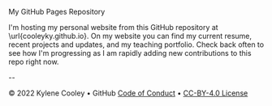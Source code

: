 My GitHub Pages Repository

I'm hosting my personal website from this GitHub repository at \url{cooleyky.github.io}. On my website you can find my current resume, recent projects and updates, and my teaching portfolio. Check back often to see how I'm progressing as I am rapidly adding new contributions to this repo right now.

--

&copy; 2022 Kylene Cooley &bull; GitHub [Code of Conduct](https://www.contributor-covenant.org/version/2/1/code_of_conduct/code_of_conduct.md) &bull; [CC-BY-4.0 License](https://creativecommons.org/licenses/by/4.0/legalcode)
